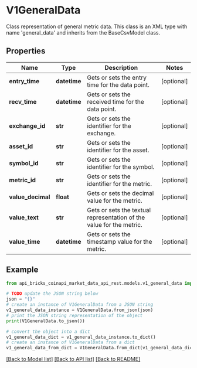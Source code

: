 # V1GeneralData

Class representation of general metric data. This class is an XML type with name 'general_data' and inherits from the BaseCsvModel class.

## Properties

Name | Type | Description | Notes
------------ | ------------- | ------------- | -------------
**entry_time** | **datetime** | Gets or sets the entry time for the data point. | [optional] 
**recv_time** | **datetime** | Gets or sets the received time for the data point. | [optional] 
**exchange_id** | **str** | Gets or sets the identifier for the exchange. | [optional] 
**asset_id** | **str** | Gets or sets the identifier for the asset. | [optional] 
**symbol_id** | **str** | Gets or sets the identifier for the symbol. | [optional] 
**metric_id** | **str** | Gets or sets the identifier for the metric. | [optional] 
**value_decimal** | **float** | Gets or sets the decimal value for the metric. | [optional] 
**value_text** | **str** | Gets or sets the textual representation of the value for the metric. | [optional] 
**value_time** | **datetime** | Gets or sets the timestamp value for the metric. | [optional] 

## Example

```python
from api_bricks_coinapi_market_data_api_rest.models.v1_general_data import V1GeneralData

# TODO update the JSON string below
json = "{}"
# create an instance of V1GeneralData from a JSON string
v1_general_data_instance = V1GeneralData.from_json(json)
# print the JSON string representation of the object
print(V1GeneralData.to_json())

# convert the object into a dict
v1_general_data_dict = v1_general_data_instance.to_dict()
# create an instance of V1GeneralData from a dict
v1_general_data_from_dict = V1GeneralData.from_dict(v1_general_data_dict)
```
[[Back to Model list]](../README.md#documentation-for-models) [[Back to API list]](../README.md#documentation-for-api-endpoints) [[Back to README]](../README.md)


